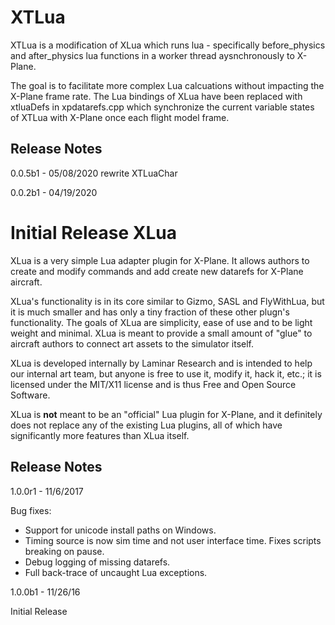 XTLua
====

XTLua is a modification of XLua which runs lua - specifically before_physics and after_physics lua functions in a worker thread aysnchronously to X-Plane.

The goal is to facilitate more complex Lua calcuations without impacting the X-Plane frame rate. The Lua bindings of XLua have been replaced with xtluaDefs in xpdatarefs.cpp which synchronize the current variable states of XTLua with X-Plane once each flight model frame.

Release Notes
-----------------

0.0.5b1 -  05/08/2020
rewrite XTLuaChar

0.0.2b1 -  04/19/2020

Initial Release
XLua
====

XLua is a very simple Lua adapter plugin for X-Plane. It allows authors to create and modify commands and add create new datarefs for X-Plane aircraft.

XLua's functionality is in its core similar to Gizmo, SASL and FlyWithLua, but it is much smaller and has only a tiny fraction of these other plugn's functionality. The goals of XLua are simplicity, ease of use and to be light weight and minimal. XLua is meant to provide a small amount of "glue" to aircraft authors to connect art assets to the simulator itself.

XLua is developed internally by Laminar Research and is intended to help our internal art team, but anyone is free to use it, modify it, hack it, etc.; it is licensed under the MIT/X11 license and is thus Free and Open Source Software.

XLua is **not** meant to be an "official" Lua plugin for X-Plane, and it definitely does not replace any of the existing Lua plugins, all of which have significantly more features than XLua itself.

Release Notes
-----------------

1.0.0r1 - 11/6/2017

Bug fixes:
 * Support for unicode install paths on Windows.
 * Timing source is now sim time and not user interface time. Fixes scripts breaking on pause.
 * Debug logging of missing datarefs.
 * Full back-trace of uncaught Lua exceptions.

1.0.0b1 - 11/26/16

Initial Release
